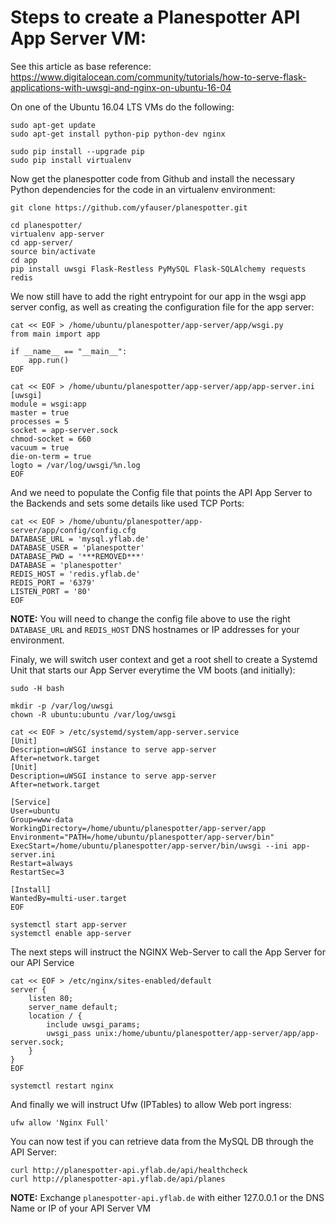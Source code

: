 Steps to create a Planespotter API App Server VM:
=================================================
See this article as base reference: https://www.digitalocean.com/community/tutorials/how-to-serve-flask-applications-with-uwsgi-and-nginx-on-ubuntu-16-04

On one of the Ubuntu 16.04 LTS VMs do the following:

```shell
sudo apt-get update
sudo apt-get install python-pip python-dev nginx

sudo pip install --upgrade pip
sudo pip install virtualenv
```

Now get the planespotter code from Github and install the necessary Python dependencies for the code in an virtualenv environment:

```shell
git clone https://github.com/yfauser/planespotter.git

cd planespotter/
virtualenv app-server
cd app-server/
source bin/activate
cd app
pip install uwsgi Flask-Restless PyMySQL Flask-SQLAlchemy requests redis
```

We now still have to add the right entrypoint for our app in the wsgi app server config, as well as creating the configuration file for the app server:

```shell
cat << EOF > /home/ubuntu/planespotter/app-server/app/wsgi.py
from main import app

if __name__ == "__main__":
    app.run()
EOF
```
```shell
cat << EOF > /home/ubuntu/planespotter/app-server/app/app-server.ini
[uwsgi]
module = wsgi:app
master = true
processes = 5
socket = app-server.sock
chmod-socket = 660
vacuum = true
die-on-term = true
logto = /var/log/uwsgi/%n.log
EOF
```

And we need to populate the Config file that points the API App Server to the Backends and sets some details like used TCP Ports:

```shell
cat << EOF > /home/ubuntu/planespotter/app-server/app/config/config.cfg
DATABASE_URL = 'mysql.yflab.de'
DATABASE_USER = 'planespotter'
DATABASE_PWD = '***REMOVED***'
DATABASE = 'planespotter'
REDIS_HOST = 'redis.yflab.de'
REDIS_PORT = '6379'
LISTEN_PORT = '80'
EOF
```

__NOTE:__ You will need to change the config file above to use the right `DATABASE_URL` and `REDIS_HOST` DNS hostnames or IP addresses for your environment.

Finaly, we will switch user context and get a root shell to create a Systemd Unit that starts our App Server everytime the VM boots (and initially):

```shell
sudo -H bash

mkdir -p /var/log/uwsgi
chown -R ubuntu:ubuntu /var/log/uwsgi
```

```shell
cat << EOF > /etc/systemd/system/app-server.service
[Unit]
Description=uWSGI instance to serve app-server
After=network.target
[Unit]
Description=uWSGI instance to serve app-server
After=network.target

[Service]
User=ubuntu
Group=www-data
WorkingDirectory=/home/ubuntu/planespotter/app-server/app
Environment="PATH=/home/ubuntu/planespotter/app-server/bin"
ExecStart=/home/ubuntu/planespotter/app-server/bin/uwsgi --ini app-server.ini
Restart=always
RestartSec=3

[Install]
WantedBy=multi-user.target
EOF
```

```shell
systemctl start app-server
systemctl enable app-server
```

The next steps will instruct the NGINX Web-Server to call the App Server for our API Service

```shell
cat << EOF > /etc/nginx/sites-enabled/default
server {
    listen 80;
    server_name default;
    location / {
        include uwsgi_params;
        uwsgi_pass unix:/home/ubuntu/planespotter/app-server/app/app-server.sock;
    }
}
EOF
```

```shell
systemctl restart nginx
```

And finally we will instruct Ufw (IPTables) to allow Web port ingress:

```shell
ufw allow 'Nginx Full'
```

You can now test if you can retrieve data from the MySQL DB through the API Server:

```
curl http://planespotter-api.yflab.de/api/healthcheck
curl http://planespotter-api.yflab.de/api/planes
```
__NOTE:__ Exchange `planespotter-api.yflab.de` with either 127.0.0.1 or the DNS Name or IP of your API Server VM
